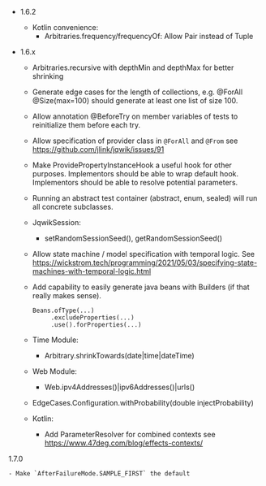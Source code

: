 - 1.6.2

    - Kotlin convenience:
      - Arbitraries.frequency/frequencyOf: Allow Pair instead of Tuple
    
- 1.6.x

    - Arbitraries.recursive with depthMin and depthMax for better shrinking        

    - Generate edge cases for the length of collections, 
      e.g. @ForAll @Size(max=100) should generate at least one list of size 100.

    - Allow annotation @BeforeTry on member variables of tests to reinitialize them before each try.

    - Allow specification of provider class in `@ForAll` and `@From`
      see https://github.com/jlink/jqwik/issues/91

    - Make ProvidePropertyInstanceHook a useful hook for other purposes.
      Implementors should be able to wrap default hook.
      Implementors should be able to resolve potential parameters.

    - Running an abstract test container (abstract, enum, sealed) will run all concrete subclasses.

    - JqwikSession:
        - setRandomSessionSeed(), getRandomSessionSeed()

    - Allow state machine / model specification with temporal logic.
      See https://wickstrom.tech/programming/2021/05/03/specifying-state-machines-with-temporal-logic.html

    - Add capability to easily generate java beans with Builders
      (if that really makes sense).
      ```
      Beans.ofType(...)
           .excludeProperties(...)
           .use().forProperties(...)
      ```

    - Time Module:
        - <timebased>Arbitrary.shrinkTowards(date|time|dateTime)

    - Web Module:
        - Web.ipv4Addresses()|ipv6Addresses()|urls()

    - EdgeCases.Configuration.withProbability(double injectProbability)

    - Kotlin:
        - Add ParameterResolver for combined contexts
          see https://www.47deg.com/blog/effects-contexts/

1.7.0

    - Make `AfterFailureMode.SAMPLE_FIRST` the default